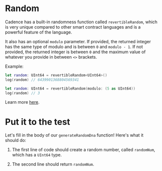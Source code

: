 # Random

Cadence has a built-in randomness function called `revertibleRandom`, which is very unique compared to other smart contract languages and is a powerful feature of the language.

It also has an optional `modulo` parameter. If provided, the returned integer has the same type of modulo and is between `0` and `modulo - 1`. If not provided, the returned integer is between `0` and the maximum value of whatever you provide in between `<>` brackets.

Example:

```swift
let random: UInt64 = revertibleRandom<UInt64>()
log(random) // 6439901368804569341

let random: UInt64 = revertibleRandom(modulo: (5 as UInt64))
log(random) // 3
```

Learn more <a href="https://cadence-lang.org/docs/language/built-in-functions#revertiblerandom">here</a>.

# Put it to the test

Let's fill in the body of our `generateRandomDna` function! Here's what it should do:

1. The first line of code should create a random number, called `randomNum`, which has a `UInt64` type.

2. The second line should return `randomNum`.
